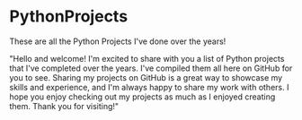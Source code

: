# PythonProjects
 These are all the Python Projects I've done over the years!


"Hello and welcome! I'm excited to share with you a list of Python projects that I've completed over the years. 
I've compiled them all here on GitHub for you to see. Sharing my projects on GitHub is a great way to showcase my skills and experience, 
and I'm always happy to share my work with others. I hope you enjoy checking out my projects as much as I enjoyed creating them. 
Thank you for visiting!"
